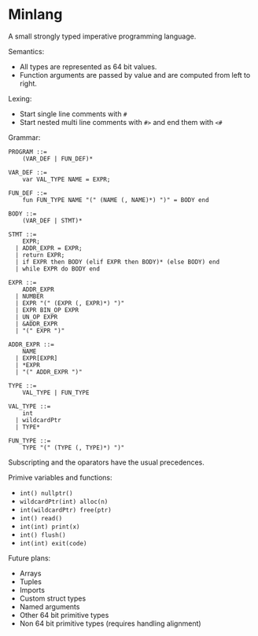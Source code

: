 # Minlang
A small strongly typed imperative programming language.

Semantics:
- All types are represented as 64 bit values.
- Function arguments are passed by value and are computed from left to right.

Lexing:
- Start single line comments with `#`
- Start nested multi line comments with `#>` and end them with `<#` 

Grammar:

```
PROGRAM ::=
    (VAR_DEF | FUN_DEF)*

VAR_DEF ::=
    var VAL_TYPE NAME = EXPR;

FUN_DEF ::=
    fun FUN_TYPE NAME "(" (NAME (, NAME)*) ")" = BODY end

BODY ::=
    (VAR_DEF | STMT)*

STMT ::=
    EXPR;
  | ADDR_EXPR = EXPR;
  | return EXPR;
  | if EXPR then BODY (elif EXPR then BODY)* (else BODY) end
  | while EXPR do BODY end

EXPR ::=
    ADDR_EXPR
  | NUMBER
  | EXPR "(" (EXPR (, EXPR)*) ")"
  | EXPR BIN_OP EXPR
  | UN_OP EXPR
  | &ADDR_EXPR
  | "(" EXPR ")"

ADDR_EXPR ::=
    NAME
  | EXPR[EXPR]
  | *EXPR
  | "(" ADDR_EXPR ")"

TYPE ::=
    VAL_TYPE | FUN_TYPE

VAL_TYPE ::=
    int
  | wildcardPtr
  | TYPE*

FUN_TYPE ::=
    TYPE "(" (TYPE (, TYPE)*) ")"
```

Subscripting and the oparators have the usual precedences.

Primive variables and functions:
- `int() nullptr()`
- `wildcardPtr(int) alloc(n)`
- `int(wildcardPtr) free(ptr)`
- `int() read()`
- `int(int) print(x)`
- `int() flush()`
- `int(int) exit(code)`

Future plans:
- Arrays
- Tuples
- Imports
- Custom struct types
- Named arguments
- Other 64 bit primitive types
- Non 64 bit primitive types (requires handling alignment)

